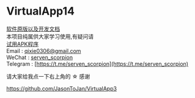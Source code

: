 # VirtualApp14
 [软件原版以及开发文档 ](https://github.com/asLody/VirtualApp)<br>
本项目纯属供大家学习使用,有疑问请 <br>
[ 试用APK程序 ](https://github.com/ServenScorpion/VirtualApp/blob/master/release/app-2.3.2.apk)<br>
Email  : qixie0306@gmail.com  <br>
WeChat : [serven_scorpion](serven_scorpion) <br>
Telegram : [https://t.me/serven_scorpion](https://t.me/serven_scorpion) <br>

请大家给我点一下右上角的 ☆ 感谢

https://github.com/JasonToJan/VirtualApp3